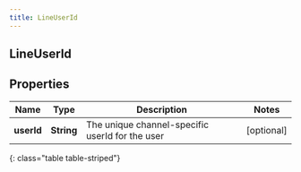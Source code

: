 ```yaml
---
title: LineUserId
---
```

## LineUserId


## Properties

| Name | Type | Description | Notes |
| ------------ | ------------- | ------------- | ------------- |
| **userId** | **String** | The unique channel-specific userId for the user |  [optional] |
{: class="table table-striped"}



